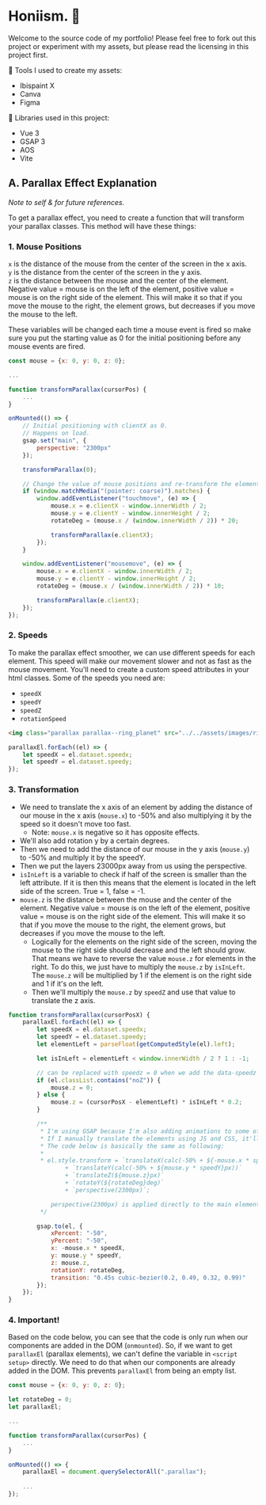 # Honiism. 🌸
Welcome to the source code of my portfolio! Please feel free to fork out this project or experiment with my assets, but please read the licensing in this project first.

🌼 Tools I used to create my assets:
- Ibispaint X
- Canva
- Figma

🌷 Libraries used in this project:
- Vue 3
- GSAP 3
- AOS
- Vite

## A. Parallax Effect Explanation
*Note to self & for future references.*

To get a parallax effect, you need to create a function that will transform your parallax classes.
This method will have these things:

### 1. Mouse Positions
`x` is the distance of the mouse from the center of the screen in the x axis.  
`y` is the distance from the center of the screen in the y axis.  
`z` is the distance between the mouse and the center of the element.
Negative value = mouse is on the left of the element, positive value = mouse is on the right side of the element.
This will make it so that if you move the mouse to the right, the element grows,
but decreases if you move the mouse to the left.

These variables will be changed each time a mouse event is fired so make sure you put the starting value as 0 for the initial positioning before any mouse events are fired.

```js
const mouse = {x: 0, y: 0, z: 0};

...

function transformParallax(cursorPos) {
    ...
}

onMounted(() => {
    // Initial positioning with clientX as 0.
    // Happens on load.
    gsap.set("main", {
        perspective: "2300px"
    });

    transformParallax(0);

    // Change the value of mouse positions and re-transform the elements each time a mouse event is fired.
    if (window.matchMedia("(pointer: coarse)").matches) {
        window.addEventListener("touchmove", (e) => {
            mouse.x = e.clientX - window.innerWidth / 2;
            mouse.y = e.clientY - window.innerHeight / 2;
            rotateDeg = (mouse.x / (window.innerWidth / 2)) * 20;

            transformParallax(e.clientX);
        });
    }

    window.addEventListener("mousemove", (e) => {
        mouse.x = e.clientX - window.innerWidth / 2;
        mouse.y = e.clientY - window.innerHeight / 2;
        rotateDeg = (mouse.x / (window.innerWidth / 2)) * 10;

        transformParallax(e.clientX);
    });
});
```

### 2. Speeds
To make the parallax effect smoother, we can use different speeds for each element.
This speed will make our movement slower and not as fast as the mouse movement.
You'll need to create a custom speed attributes in your html classes.
Some of the speeds you need are:
- `speedX`
- `speedY`
- `speedZ`
- `rotationSpeed`

```html
<img class="parallax parallax--ring_planet" src="../../assets/images/ring_planet.svg" data-speedx="0.25" data-speedy="0.095">
```
```js
parallaxEl.forEach((el) => {
    let speedX = el.dataset.speedx;
    let speedY = el.dataset.speedy;
});
```

### 3. Transformation
- We need to translate the x axis of an element by adding the distance of our mouse in the x axis (`mouse.x`) to -50% and also multiplying it by the speed so it doesn't move too fast.
    - Note: `mouse.x` is negative so it has opposite effects.
- We'll also add rotation y by a certain degrees.
- Then we need to add the distance of our mouse in the y axis (`mouse.y`) to -50% and multiply it by the speedY.
- Then we put the layers 23000px away from us using the perspective. 
- `isInLeft` is a variable to check if half of the screen is smaller than the left attribute.
If it is then this means that the element is located in the left side of the screen.
True = 1, false = -1.
- `mouse.z` is the distance between the mouse and the center of the element.
Negative value = mouse is on the left of the element, positive value = mouse is on the right side of the element.
This will make it so that if you move the mouse to the right, the element grows,
but decreases if you move the mouse to the left.
    - Logically for the elements on the right side of the screen,
        moving the mouse to the right side should decrease and the left should grow.
        That means we have to reverse the value `mouse.z` for elements in the right.
        To do this, we just have to multiply the `mouse.z` by `isInLeft`.
        The `mouse.z` will be multiplied by 1 if the element is on the right side and 1 if it's on the left.
    - Then we'll multiply the `mouse.z` by `speedZ` and use that value to translate the z axis.

```js
function transformParallax(cursorPosX) {
    parallaxEl.forEach((el) => {
        let speedX = el.dataset.speedx;
        let speedY = el.dataset.speedy;
        let elementLeft = parseFloat(getComputedStyle(el).left);

        let isInLeft = elementLeft < window.innerWidth / 2 ? 1 : -1;

        // can be replaced with speedz = 0 when we add the data-speedz attribute.
        if (el.classList.contains("noZ")) {
            mouse.z = 0;
        } else {
            mouse.z = (cursorPosX - elementLeft) * isInLeft * 0.2;
        }

        /**
         * I'm using GSAP because I'm also adding animations to some of the parallax elements.
         * If I manually translate the elements using JS and CSS, it'll fight with my other GSAP animations.
         * The code below is basically the same as following:
         * 
         * el.style.transform = `translateX(calc(-50% + ${-mouse.x * speedX}px))`
                + `translateY(calc(-50% + ${mouse.y * speedY}px))`
                + `translateZ(${mouse.z}px)`
                + `rotateY(${rotateDeg}deg)`
                + `perspective(2300px)`;

            perspective(2300px) is applied directly to the main element on load.
         */

        gsap.to(el, {
            xPercent: "-50",
            yPercent: "-50",
            x: -mouse.x * speedX,
            y: mouse.y * speedY,
            z: mouse.z,
            rotationY: rotateDeg,
            transition: "0.45s cubic-bezier(0.2, 0.49, 0.32, 0.99)"
        });
    });
}
```

### 4. Important!
Based on the code below, you can see that the code is only run when our components are added in the DOM (`onmounted`). So, if we want to get `parallaxEl` (parallax elements), we can't define the variable in `<script setup>` directly. We need to do that when our components are already added in the DOM. This prevents `parallaxEl` from being an empty list.

```js
const mouse = {x: 0, y: 0, z: 0};

let rotateDeg = 0;
let parallaxEl;

...

function transformParallax(cursorPos) {
    ...
}

onMounted(() => {
    parallaxEl = document.querySelectorAll(".parallax");
        
    ...
});
```
